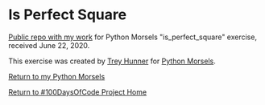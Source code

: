 # Is Perfect Square

[Public repo with my work](https://github.com/mUtterberg/python_morsels/tree/master/is_perfect_square/) for Python Morsels "is_perfect_square" exercise, received June 22, 2020.

This exercise was created by [Trey Hunner](https://treyhunner.com/) for [Python Morsels](https://try.pythonmorsels.com/).

[Return to my Python Morsels](https://mutterberg.github.io/python_morsels)

[Return to #100DaysOfCode Project Home](https://mutterberg.github.io)
